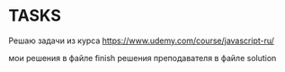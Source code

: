 # TASKS

Решаю задачи из курса https://www.udemy.com/course/javascript-ru/

мои решения в файле finish
решения преподавателя  в файле solution 
